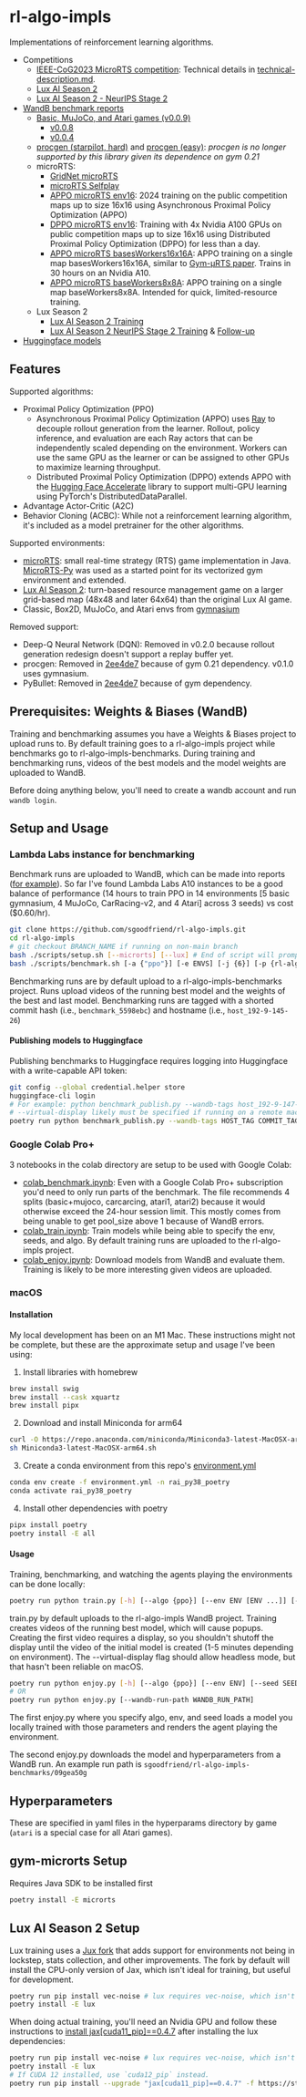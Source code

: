 # rl-algo-impls

Implementations of reinforcement learning algorithms.

- Competitions
  - [IEEE-CoG2023 MicroRTS
    competition](https://github.com/sgoodfriend/rl-algo-impls/tree/main/rl_algo_impls/microrts):
    Technical details in
    [technical-description.md](https://github.com/sgoodfriend/rl-algo-impls/blob/main/rl_algo_impls/microrts/technical-description.md).
  - [Lux AI Season 2](https://www.kaggle.com/competitions/lux-ai-season-2/discussion/406791)
  - [Lux AI Season 2 - NeurIPS Stage 2](https://www.kaggle.com/competitions/lux-ai-season-2-neurips-stage-2/discussion/459891)
- [WandB benchmark reports](https://wandb.ai/sgoodfriend/rl-algo-impls-benchmarks/reportlist)
  - [Basic, MuJoCo, and Atari games
    (v0.0.9)](https://api.wandb.ai/links/sgoodfriend/fdp5mg6h)
    - [v0.0.8](https://api.wandb.ai/links/sgoodfriend/jh3cqbon)
    - [v0.0.4](https://api.wandb.ai/links/sgoodfriend/09frjfcs)
  - [procgen (starpilot, hard)](https://api.wandb.ai/links/sgoodfriend/v1p4976e) and [procgen (easy)](https://api.wandb.ai/links/sgoodfriend/f3w1hwyb): *procgen is no longer supported by this library given its dependence on gym 0.21*
  - microRTS:
    - [GridNet microRTS](https://api.wandb.ai/links/sgoodfriend/zdee7ovm)
    - [microRTS Selfplay](https://api.wandb.ai/links/sgoodfriend/5qjlr8ob)
    - [APPO microRTS env16](https://wandb.ai/sgoodfriend/rl-algo-impls-microrts-2024/reports/APPO-microRTS-env16--Vmlldzo2Njc2NzA2): 2024 training on the public competition maps up to size 16x16 using Asynchronous Proximal Policy Optimization (APPO)
    - [DPPO microRTS env16](https://wandb.ai/sgoodfriend/rl-algo-impls-microrts-2024/reports/dppo-Microrts-env16-240m-ent5-lr3c-mgn2-05wb2lwr-vf50-nga-a100--Vmlldzo2NjgwNjU3): Training with 4x Nvidia A100 GPUs on public competition maps up to size 16x16 using Distributed Proximal Policy Optimization (DPPO) for less than a day.
    - [APPO microRTS basesWorkers16x16A](https://wandb.ai/sgoodfriend/rl-algo-impls-microrts-2024/reports/APPO-microRTS-bw16a-A10-OR-2xT4--Vmlldzo2Njc3MTk5): APPO training on a single map basesWorkers16x16A, similar to [Gym-μRTS paper](https://github.com/Farama-Foundation/MicroRTS-Py). Trains in 30 hours on an Nvidia A10.
    - [APPO microRTS baseWorkers8x8A](https://wandb.ai/sgoodfriend/rl-algo-impls-microrts-2024/reports/APPO-microRTS-basesWorkers8x8A-A10-OR-2xT4--Vmlldzo2Njg4MzU4): APPO training on a single map baseWorkers8x8A. Intended for quick, limited-resource training.
  - Lux Season 2
    - [Lux AI Season 2 Training](https://api.wandb.ai/links/sgoodfriend/0yrxywnd)
    - [Lux AI Season 2 NeurIPS Stage 2 Training](https://api.wandb.ai/links/sgoodfriend/ssxupw6m) & [Follow-up](https://api.wandb.ai/links/sgoodfriend/8ozskssn)
- [Huggingface models](https://huggingface.co/models?other=rl-algo-impls)

## Features
Supported algorithms:
- Proximal Policy Optimization (PPO)
  - Asynchronous Proximal Policy Optimization (APPO) uses [Ray](https://www.ray.io/) to decouple rollout generation from the learner. Rollout, policy inference, and evaluation are each Ray actors that can be independently scaled depending on the environment. Workers can use the same GPU as the learner or can be assigned to other GPUs to maximize learning throughput.
  - Distributed Proximal Policy Optimization (DPPO) extends APPO with the [Hugging Face Accelerate](https://huggingface.co/docs/accelerate/index) library to support multi-GPU learning using PyTorch's DistributedDataParallel.
- Advantage Actor-Critic (A2C)
- Behavior Cloning (ACBC): While not a reinforcement learning algorithm, it's included as a model pretrainer for the other algorithms.

Supported environments:
- [microRTS](https://github.com/Farama-Foundation/MicroRTS): small real-time strategy (RTS) game implementation in Java. [MicroRTS-Py](https://github.com/Farama-Foundation/MicroRTS-Py) was used as a started point for its vectorized gym environment and extended.
- [Lux AI Season 2](https://www.kaggle.com/competitions/lux-ai-season-2-neurips-stage-2/overview): turn-based resource management game on a larger grid-based map (48x48 and later 64x64) than the original Lux AI game.
- Classic, Box2D, MuJoCo, and Atari envs from [gymnasium](https://gymnasium.farama.org/)

Removed support:
  - Deep-Q Neural Network (DQN): Removed in v0.2.0 because rollout generation redesign doesn't support a replay buffer yet.
  - procgen: Removed in [2ee4de7](https://github.com/sgoodfriend/rl-algo-impls/commit/2ee4de7e4583c34359a55d839c6b8e84da6746f6) because of gym 0.21 dependency. v0.1.0 uses gymnasium.
  - PyBullet: Removed in [2ee4de7](https://github.com/sgoodfriend/rl-algo-impls/commit/2ee4de7e4583c34359a55d839c6b8e84da6746f6) because of gym dependency.

## Prerequisites: Weights & Biases (WandB)

Training and benchmarking assumes you have a Weights & Biases project to upload runs to.
By default training goes to a rl-algo-impls project while benchmarks go to
rl-algo-impls-benchmarks. During training and benchmarking runs, videos of the best
models and the model weights are uploaded to WandB.

Before doing anything below, you'll need to create a wandb account and run `wandb
login`.

## Setup and Usage

### Lambda Labs instance for benchmarking

Benchmark runs are uploaded to WandB, which can be made into reports ([for
example](https://api.wandb.ai/links/sgoodfriend/6p2sjqtn)). So far I've found Lambda
Labs A10 instances to be a good balance of performance (14 hours to train PPO in 14
environments [5 basic gymnasium, 4 MuJoCo, CarRacing-v2, and 4 Atari] across 3 seeds) vs
cost ($0.60/hr).

```sh
git clone https://github.com/sgoodfriend/rl-algo-impls.git
cd rl-algo-impls
# git checkout BRANCH_NAME if running on non-main branch
bash ./scripts/setup.sh [--microrts] [--lux] # End of script will prompt for WandB API key
bash ./scripts/benchmark.sh [-a {"ppo"}] [-e ENVS] [-j {6}] [-p {rl-algo-impls-benchmarks}] [-s {"1 2 3"}]
```

Benchmarking runs are by default upload to a rl-algo-impls-benchmarks project. Runs upload
videos of the running best model and the weights of the best and last model.
Benchmarking runs are tagged with a shorted commit hash (i.e., `benchmark_5598ebc`) and
hostname (i.e., `host_192-9-145-26`)

#### Publishing models to Huggingface

Publishing benchmarks to Huggingface requires logging into Huggingface with a
write-capable API token:

```sh
git config --global credential.helper store
huggingface-cli login
# For example: python benchmark_publish.py --wandb-tags host_192-9-147-166 benchmark_1d4094f --wandb-report-url https://api.wandb.ai/links/sgoodfriend/099h4lvj
# --virtual-display likely must be specified if running on a remote machine.
poetry run python benchmark_publish.py --wandb-tags HOST_TAG COMMIT_TAG --wandb-report-url WANDB_REPORT_URL [--virtual-display]
```

### Google Colab Pro+

3 notebooks in the colab directory are setup to be used with Google Colab:

- [colab_benchmark.ipynb](https://github.com/sgoodfriend/rl-algo-impls/blob/main/colab/colab_benchmark.ipynb):
  Even with a Google Colab Pro+ subscription you'd need to only run parts of the
  benchmark. The file recommends 4 splits (basic+mujoco, carcarcing, atari1, atari2)
  because it would otherwise exceed the 24-hour session limit. This mostly comes from
  being unable to get pool_size above 1 because of WandB errors.
- [colab_train.ipynb](https://github.com/sgoodfriend/rl-algo-impls/blob/main/colab/colab_train.ipynb):
  Train models while being able to specify the env, seeds, and algo. By default training
  runs are uploaded to the rl-algo-impls project.
- [colab_enjoy.ipynb](https://github.com/sgoodfriend/rl-algo-impls/blob/main/colab/colab_enjoy.ipynb):
  Download models from WandB and evaluate them. Training is likely to be more
  interesting given videos are uploaded.

### macOS

#### Installation

My local development has been on an M1 Mac. These instructions might not be complete,
but these are the approximate setup and usage I've been using:

1. Install libraries with homebrew

```sh
brew install swig
brew install --cask xquartz
brew install pipx
```

2. Download and install Miniconda for arm64

```sh
curl -O https://repo.anaconda.com/miniconda/Miniconda3-latest-MacOSX-arm64.sh
sh Miniconda3-latest-MacOSX-arm64.sh
```

3. Create a conda environment from this repo's
   [environment.yml](https://github.com/sgoodfriend/rl-algo-impls/blob/main/environment.yml)

```sh
conda env create -f environment.yml -n rai_py38_poetry
conda activate rai_py38_poetry
```

4. Install other dependencies with poetry

```sh
pipx install poetry
poetry install -E all
```

#### Usage

Training, benchmarking, and watching the agents playing the environments can be done
locally:

```sh
poetry run python train.py [-h] [--algo {ppo}] [--env ENV [ENV ...]] [--seed [SEED ...]] [--wandb-project-name WANDB_PROJECT_NAME] [--wandb-tags [WANDB_TAGS ...]] [--pool-size POOL_SIZE] [-virtual-display]
```

train.py by default uploads to the rl-algo-impls WandB project. Training creates videos
of the running best model, which will cause popups. Creating the first video requires a
display, so you shouldn't shutoff the display until the video of the initial model is
created (1-5 minutes depending on environment). The --virtual-display flag should allow
headless mode, but that hasn't been reliable on macOS.

```sh
poetry run python enjoy.py [-h] [--algo {ppo}] [--env ENV] [--seed SEED] [--render RENDER] [--best BEST] [--n_episodes N_EPISODES] [--deterministic-eval DETERMINISTIC_EVAL] [--no-print-returns]
# OR
poetry run python enjoy.py [--wandb-run-path WANDB_RUN_PATH]
```

The first enjoy.py where you specify algo, env, and seed loads a model you locally
trained with those parameters and renders the agent playing the environment.

The second enjoy.py downloads the model and hyperparameters from a WandB run. An
example run path is `sgoodfriend/rl-algo-impls-benchmarks/09gea50g`

## Hyperparameters

These are specified in yaml files in the hyperparams directory by game (`atari` is a
special case for all Atari games).

## gym-microrts Setup

Requires Java SDK to be installed first

```sh
poetry install -E microrts
```


## Lux AI Season 2 Setup
Lux training uses a [Jux fork](https://github.com/sgoodfriend/jux) that adds support for environments not being in lockstep, stats collection, and other improvements. The fork by default will install the CPU-only version of Jax, which isn't ideal for training, but useful for development.
```sh
poetry run pip install vec-noise # lux requires vec-noise, which isn't poetry installable
poetry install -E lux
```

When doing actual training, you'll need an Nvidia GPU and follow these instructions to [install jax[cuda11_pip]==0.4.7](https://github.com/sgoodfriend/jux#install-jax) after installing the lux dependencies:
```sh
poetry run pip install vec-noise # lux requires vec-noise, which isn't poetry installable
poetry install -E lux
# If CUDA 12 installed, use `cuda12_pip` instead.
poetry run pip install --upgrade "jax[cuda11_pip]==0.4.7" -f https://storage.googleapis.com/jax-releases/jax_cuda_releases.html
```
